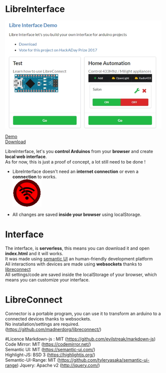 # LibreInterface
![Screenshot of libreinterface](https://github.com/madnerdorg/libreinterface/raw/master/doc/libre_interface_demo.jpg)

[Demo](http://madnerd.org/interface)     
[Download](https://github.com/madnerdorg/libreinterface/archive/master.zip)

LibreInterface, let's you **control Arduinos** from your **browser** and create **local web interface**.    
As for now, this is just a proof of concept, a lot still need to be done !   

* LibreInterface doesn't need an **internet connection** or even a **connection** to works.    
![nowifi](https://github.com/madnerdorg/libreinterface/raw/master/doc/noconnect.png) 

* All changes are saved **inside your browser** using localStorage.

# Interface
The interface, is **serverless**, this means you can download it and open **index.html** and it will works.        
It was made using [semantic UI](http://semantic-ui.com/) an human-friendly development platform    
All interactions with devices are made using **websockets** thanks to [libreconnect](http://github.com/madnerdorg/libreconnect)    
All settings/code are saved inside the localStorage of your browser, which means you can customize
your interface.   

# LibreConnect
Connector is a portable program, you can use it to transform an arduino to a connected devices thanks to websockets.   
No installation/settings are required.         
(https://github.com/madnerdorg/libreconnect/)

#Licence
Markdown-js : MIT (https://github.com/evilstreak/markdown-js)
Code Mirror: MIT (https://codemirror.net/)    
Semantic UI: MIT (https://semantic-ui.com/)   
Highlight-JS: BSD 3 (https://highlightjs.org/)    
Semantic-UI-Range: MIT (https://github.com/tyleryasaka/semantic-ui-range)
Jquery: Apache v2 (http://jquery.com/)       

